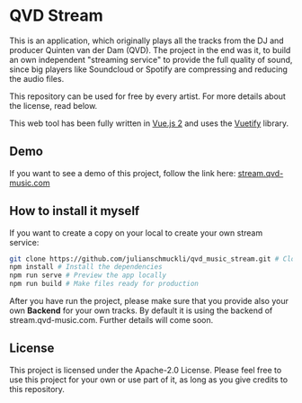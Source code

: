 # QVD Stream
This is an application, which originally plays all the tracks from the DJ and producer Quinten van der Dam (QVD). The project in the end was it, to build an own independent "streaming service" to provide the full quality of sound, since big players like Soundcloud or Spotify are compressing and reducing the audio files.

This repository can be used for free by every artist. For more details about the license, read below.

This web tool has been fully written in [Vue.js 2](https://vuejs.org/) and uses the [Vuetify](https://vuetifyjs.com/) library.

## Demo
If you want to see a demo of this project, follow the link here: [stream.qvd-music.com](https://stream.qvd-music.com/)

## How to install it myself
If you want to create a copy on your local to create your own stream service:

```bash
git clone https://github.com/julianschmuckli/qvd_music_stream.git # Clone the repo
npm install # Install the dependencies
npm run serve # Preview the app locally
npm run build # Make files ready for production
```
After you have run the project, please make sure that you provide also your own **Backend** for your own tracks. By default it is using the backend of stream.qvd-music.com. Further details will come soon.

## License
This project is licensed under the Apache-2.0 License. Please feel free to use this project for your own or use part of it, as long as you give credits to this repository.
